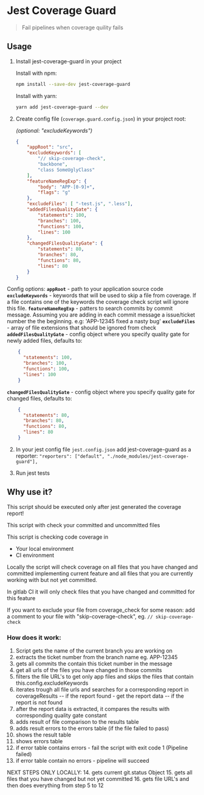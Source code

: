 
# Jest Coverage Guard

> Fail pipelines when coverage quility fails

## Usage

1. Install jest-coverage-guard in your project

	Install with npm:

	```bash
	npm install --save-dev jest-coverage-guard
	```

	Install with yarn:

	```bash
	yarn add jest-coverage-guard --dev
	```

2. Create config file (`coverage.guard.config.json`) in your project root:

      _(optional: "excludeKeywords")_

    ```json
    {
		"appRoot": "src",
		"excludeKeywords": [
			"// skip-coverage-check",
			"backbone",
			"class SomeUglyClass"
		],
		"featureNameRegExp": {
			"body": "APP-[0-9]+",
			"flags": "g"
		},
		"excludeFiles": [ "-test.js", ".less"],
		"addedFilesQualityGate": {
			"statements": 100,
			"branches": 100,
			"functions": 100,
			"lines": 100
		},
		"changedFilesQualityGate": {
			"statements": 80,
			"branches": 80,
			"functions": 80,
			"lines": 80
		}
    }
    ```

Config options:
	 **`appRoot`**  - path to your application source code
	**`excludeKeywords`** - keywords that will be used to skip a file from coverage. If a file contains one of the keywords the coverage check script will ignore this file.
	**`featureNameRegExp`** - patters to search commits by commit message. Assuming you are adding in each commit message a issue/ticket number the the beginning. e.g: 'APP-12345 fixed a nasty bug'
	**`excludeFiles`** - array of file extensions that should be ignored from check
	**`addedFilesQualityGate`** - config object where you specify quality gate for newly added files, defaults to:
```json
	{
      "statements": 100,
      "branches": 100,
      "functions": 100,
      "lines": 100
	}
```

   **`changedFilesQualityGate`** - config object where you specify quality gate for changed  files, defaults to:
```json
	{
      "statements": 80,
      "branches": 80,
      "functions": 80,
      "lines": 80
	}
```


2. In your jest config file `jest.config.json` add jest-coverage-guard as a reporter:
    `"reporters": ["default", "./node_modules/jest-coverage-guard"],`

4. Run jest tests

## Why use it?

 This script should be executed only after jest generated the coverage report!

 This script with check your committed and uncommitted files

 This script is checking code coverage in
  - Your local environment
  - CI environment

  Locally the script will check coverage on all files that you have changed and committed
  implementing current feature and all files that you are currently working with
  but not yet committed.

  In gitlab CI it will only check files that you have changed and committed
  for this feature

  If you want to exclude your file from coverage_check for some reason:
  add a comment to your file with "skip-coverage-check", eg. `// skip-coverage-check`

  ### How does it work:

  1. Script gets the name of the current branch you are working on
  2. extracts the ticket number from the branch name eg. APP-12345
  3. gets all commits the contain this ticket number in the message
  4. get all urls of the files you have changed in those commits
  5. filters the file URL's to get only app files and skips the files that contain this.config.excludeKeywords
  6. iterates trough all file urls and searches for a corresponding report in coverageResults   -- if the report found - get the report data   -- if the report is not found
  7. after the report data is extracted, it compares the results with corresponding quality gate constant
  8. adds result of file comparison to the results table
  9. adds result errors to the errors table (if the file failed to pass)
  10. shows the result table
  11. shows errors table
  12. if error table contains errors - fail the script with exit code 1 (Pipeline failed)
  13. if error table contain no errors - pipeline will succeed

  NEXT STEPS ONLY LOCALLY:
	  14. gets current git.status Object
	  15. gets all files that you have changed but not yet committed
	  16. gets file URL's and then does everything from step 5 to 12
